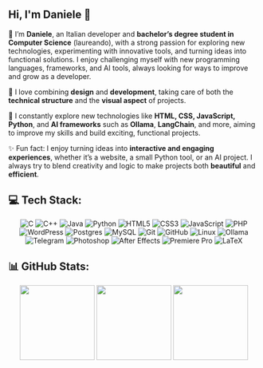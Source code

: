 ## Hi, I'm Daniele ​🚀

<p align="justify">

👋 I’m **Daniele**, an Italian developer and **bachelor’s degree student in Computer Science** (laureando), with a strong passion for exploring new technologies, experimenting with innovative tools, and turning ideas into functional solutions. I enjoy challenging myself with new programming languages, frameworks, and AI tools, always looking for ways to improve and grow as a developer.  

🎨 I love combining **design** and **development**, taking care of both the **technical structure** and the **visual aspect** of projects.  

🌱 I constantly explore new technologies like **HTML, CSS, JavaScript, Python**, and **AI frameworks** such as **Ollama**, **LangChain**, and more, aiming to improve my skills and build exciting, functional projects.  

✨ Fun fact: I enjoy turning ideas into **interactive and engaging experiences**, whether it’s a website, a small Python tool, or an AI project. I always try to blend creativity and logic to make projects both **beautiful** and **efficient**.

</p>

## 💻 Tech Stack:
<div align="center">
    <img src="https://img.shields.io/badge/c-%2300599C.svg?style=for-the-badge&logo=c&logoColor=white" alt="C">
    <img src="https://img.shields.io/badge/c++-%2300599C.svg?style=for-the-badge&logo=c%2B%2B&logoColor=white" alt="C++">
    <img src="https://img.shields.io/badge/java-%23ED8B00.svg?style=for-the-badge&logo=openjdk&logoColor=white" alt="Java">
    <img src="https://img.shields.io/badge/python-3670A0?style=for-the-badge&logo=python&logoColor=ffdd54" alt="Python">
    <img src="https://img.shields.io/badge/html5-%23E34F26.svg?style=for-the-badge&logo=html5&logoColor=white" alt="HTML5">
    <img src="https://img.shields.io/badge/css3-%231572B6.svg?style=for-the-badge&logo=css3&logoColor=white" alt="CSS3">
    <img src="https://img.shields.io/badge/javascript-%23323330.svg?style=for-the-badge&logo=javascript&logoColor=%23F7DF1E" alt="JavaScript">
    <img src="https://img.shields.io/badge/php-%23777BB4.svg?style=for-the-badge&logo=php&logoColor=white" alt="PHP">
    <img src="https://img.shields.io/badge/WordPress-%23117AC9.svg?style=for-the-badge&logo=WordPress&logoColor=white" alt="WordPress">
    <img src="https://img.shields.io/badge/postgres-%23316192.svg?style=for-the-badge&logo=postgresql&logoColor=white" alt="Postgres">
    <img src="https://img.shields.io/badge/mysql-%2300000f.svg?style=for-the-badge&logo=mysql&logoColor=white" alt="MySQL">
    <img src="https://img.shields.io/badge/git-%23F05033.svg?style=for-the-badge&logo=git&logoColor=white" alt="Git">
    <img src="https://img.shields.io/badge/github-%23121011.svg?style=for-the-badge&logo=github&logoColor=white" alt="GitHub">
    <img src="https://img.shields.io/badge/Linux-FCC624?style=for-the-badge&logo=linux&logoColor=black" alt="Linux">
    <img src="https://img.shields.io/badge/Ollama-000000?style=for-the-badge&logo=ollama&logoColor=white" alt="Ollama">
    <img src="https://img.shields.io/badge/Telegram-2CA5E0?style=for-the-badge&logo=telegram&logoColor=white" alt="Telegram">
    <img src="https://img.shields.io/badge/Adobe%20Photoshop-31A8FF?style=for-the-badge&logo=adobephotoshop&logoColor=white" alt="Photoshop">
    <img src="https://img.shields.io/badge/Adobe%20After%20Effects-5C2D91?style=for-the-badge&logo=adobeaftereffects&logoColor=white" alt="After Effects">
    <img src="https://img.shields.io/badge/Adobe%20Premiere%20Pro-9999FF?style=for-the-badge&logo=adobepremierepro&logoColor=white" alt="Premiere Pro">
    <img src="https://img.shields.io/badge/latex-%23008080.svg?style=for-the-badge&logo=latex&logoColor=white" alt="LaTeX">

</div>

## 📊 GitHub Stats:
<div align="center">
  <img src="https://github-readme-stats.vercel.app/api?username=Lombardi2003&theme=tokyonight&hide_border=false&include_all_commits=false&count_private=false" height="150"/>
  <img src="https://github-readme-stats.vercel.app/api/top-langs/?username=Lombardi2003&theme=tokyonight&hide_border=false&include_all_commits=false&count_private=false&layout=compact" height="150"/>
 <img src="https://nirzak-streak-stats.vercel.app/?user=Lombardi2003&theme=tokyonight&hide_border=false" height="150"/>
</div>